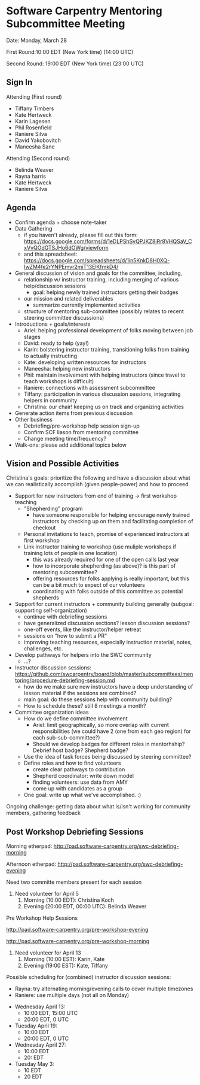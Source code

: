# Software Carpentry Mentoring Subcommittee Meeting

Date: Monday, March 28

First Round:10:00 EDT (New York time)  (14:00 UTC)

Second Round: 19:00 EDT (New York time) (23:00 UTC)

## Sign In
 
Attending (First round)
* Tiffany Timbers
* Kate Hertweck
* Karin Lagesen
* Phil Rosenfield
* Raniere Silva
* David Yakobovitch
* Maneesha Sane
 
Attending (Second round)
* Belinda Weaver
* Rayna harris
* Kate Hertweck
* Raniere Silva
 
 
## Agenda
* Confirm agenda + choose note-taker
* Data Gathering
	* if you haven't already, please fill out this form: https://docs.google.com/forms/d/1eDLPShSyQPJKZ8jRr8VHQSaV_CxVvQOdGTSJHo6dOWg/viewform
	* and this spreadsheet: https://docs.google.com/spreadsheets/d/1in5KnkD8H0XQ-IwZM4fe2rYNPEmvr2miT13ElKfmkD4/
* General discussion of vision and goals for the committee, including,
	* relationship w/ instructor training, including merging of various help/discussion sessions
		* goal: helping newly trained instructors getting their badges
	* our mission and related deliverables
		* summarize currently implemented activities
	* structure of mentoring sub-committee (possibly relates to recent steering committee discussions)
* Introductions + goals/interests
	* Ariel: helping professional development of folks moving between job stages
	* David: ready to help (yay!)
	* Karin: bolstering instructor training, transitioning folks from training to actually instructing
	* Kate: developing written resources for instructors
	* Maneesha: helping new instructors 
	* Phil: maintain involvement with helping instructors (since travel to teach workshops is difficult)
	* Raniere: connections with assessment subcommittee
	* Tiffany: participation in various discussion sessions, integrating helpers in community
	* Christina: our chair! keeping us on track and organizing activities
* Generate action items from previous discussion
* Other business
	* Debriefing/pre-workshop help session sign-up
	* Confirm SCF liason from mentoring committee
	* Change meeting time/frequency?
* Walk-ons: please add additional topics below
 
 
## Vision and Possible Activities
 
Christina's goals: prioritize the following and have a discussion about what we can realistically accomplish (given people-power) and how to proceed

* Support for new instructors from end of training -> first workshop teaching
	* "Shepherding" program
		* have someone responsible for helping encourage newly trained instructors by checking up on them and facilitating completion of checkout
	* Personal invitations to teach, promise of experienced instructors at first workshop
	* Link instructor training to workshop (use muliple workshops if training lots of people in one location)
		* this was already required for one of the open calls last year
		* how to incorporate shepherding (as above)? is this part of mentoring subcommittee?
		* offering resources for folks applying is really important, but this can be a bit much to expect of our volunteers
		* coordinating with folks outside of this committee as potential shepherds
* Support for current instructors + community building generally (subgoal: supporting self-organization)
	* continue with debriefing sessions
	* have generalized discussion sections? lesson discussion sessions? 
	* one-off events, like the instructor/helper retreat
	* sessions on "how to submit a PR"
	* improving teaching resources, especially instruction material, notes, challenges, etc. 
* Develop pathways for helpers into the SWC community
	* ...?
* Instructor discussion sessions: https://github.com/swcarpentry/board/blob/master/subcommittees/mentoring/procedure-debriefing-session.md
	* how do we make sure new instructors have a deep understanding of lesson material if the sessions are combined?
	* main goal: do these sessions help with community building?
	* How to schedule these? still 8 meetings a month?
* Committee organization ideas
	* How do we define committee involvement
		* Ariel: limit geographically, so more overlap with current responsibilities (we could have 2 (one from each geo region) for each sub-sub-committee?)
		* Should we develop badges for different roles in mentorhship? Debrief host badge? Shepherd badge?
	* Use the idea of task forces being discussed by steering committee?
	* Define roles and how to find volunteers
		* create clear pathways to contribution
		* Shepherd coordinator: write down model
		* finding volunteers: use data from AMY
		* come up with candidates as a group
	* One goal: write up what we've accomplished.  :)
 
Ongoing challenge: getting data about what is/isn't working for community members, gathering feedback
 
## Post Workshop Debriefing Sessions 

Morning etherpad: http://pad.software-carpentry.org/swc-debriefing-morning

Afternoon etherpad: http://pad.software-carpentry.org/swc-debriefing-evening
 
Need two committe members present for each session 
 
1. Need volunteer for April 5
	1. Morning (10:00 EDT):  Christina Koch
	1. Evening (20:00 EDT, 00:00 UTC): Belinda Weaver
 
Pre Workshop Help Sessions 

http://pad.software-carpentry.org/pre-workshop-evening

http://pad.software-carpentry.org/pre-workshop-morning
 
1. Need volunteer for April 13
	1. Morning (10:00 EST): Karin, Kate
	1. Evening (19:00 EST): Kate, Tiffany
 
Possible scheduling for (combined) instructor discussion sessions:

- Rayna: try alternating morning/evening calls to cover multiple timezones
- Raniere: use multiple days (not all on Monday)

* Wednesday April 13:
	* 10:00 EDT, 15:00 UTC
	* 20:00 EDT, 0 UTC
* Tuesday April 19: 
	* 10:00 EDT
	* 20:00 EDT, 0 UTC
* Wednesday April 27:
	* 10:00 EDT
	* 20: EDT
* Tuesday May 3:
	* 10 EDT
	* 20 EDT